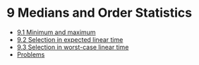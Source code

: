 # 9 Medians and Order Statistics

* [9.1 Minimum and maximum](9.1.md)
* [9.2 Selection in expected linear time](9.2.md)
* [9.3 Selection in worst-case linear time](9.3.md)
* [Problems](problems.md)

